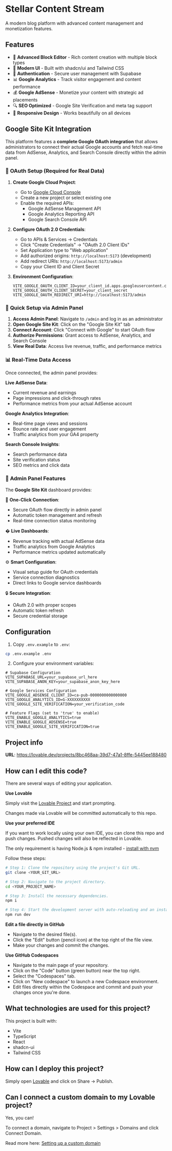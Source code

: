 # Stellar Content Stream

A modern blog platform with advanced content management and monetization features.

## Features

- 📝 **Advanced Block Editor** - Rich content creation with multiple block types
- 🎨 **Modern UI** - Built with shadcn/ui and Tailwind CSS  
- 🔐 **Authentication** - Secure user management with Supabase
- 📊 **Google Analytics** - Track visitor engagement and content performance
- 💰 **Google AdSense** - Monetize your content with strategic ad placements
- 🔍 **SEO Optimized** - Google Site Verification and meta tag support
- 📱 **Responsive Design** - Works beautifully on all devices

## Google Site Kit Integration

This platform features a **complete Google OAuth integration** that allows administrators to connect their actual Google accounts and fetch real-time data from AdSense, Analytics, and Search Console directly within the admin panel.

### 🔐 **OAuth Setup (Required for Real Data)**

1. **Create Google Cloud Project**:
   - Go to [Google Cloud Console](https://console.cloud.google.com/)
   - Create a new project or select existing one
   - Enable the required APIs:
     - Google AdSense Management API
     - Google Analytics Reporting API  
     - Google Search Console API

2. **Configure OAuth 2.0 Credentials**:
   - Go to APIs & Services → Credentials
   - Click "Create Credentials" → "OAuth 2.0 Client IDs"
   - Set Application type to "Web application"
   - Add authorized origins: `http://localhost:5173` (development)
   - Add redirect URIs: `http://localhost:5173/admin`
   - Copy your Client ID and Client Secret

3. **Environment Configuration**:
   ```env
   VITE_GOOGLE_OAUTH_CLIENT_ID=your_client_id.apps.googleusercontent.com
   VITE_GOOGLE_OAUTH_CLIENT_SECRET=your_client_secret
   VITE_GOOGLE_OAUTH_REDIRECT_URI=http://localhost:5173/admin
   ```

### 🚀 **Quick Setup via Admin Panel**

1. **Access Admin Panel**: Navigate to `/admin` and log in as an administrator
2. **Open Google Site Kit**: Click on the "Google Site Kit" tab
3. **Connect Account**: Click "Connect with Google" to start OAuth flow
4. **Authorize Permissions**: Grant access to AdSense, Analytics, and Search Console
5. **View Real Data**: Access live revenue, traffic, and performance metrics

### 📊 **Real-Time Data Access**

Once connected, the admin panel provides:

**Live AdSense Data**:
- Current revenue and earnings
- Page impressions and click-through rates
- Performance metrics from your actual AdSense account

**Google Analytics Integration**:
- Real-time page views and sessions
- Bounce rate and user engagement
- Traffic analytics from your GA4 property

**Search Console Insights**:
- Search performance data
- Site verification status
- SEO metrics and click data

### 🔧 **Admin Panel Features**

The **Google Site Kit** dashboard provides:

🎯 **One-Click Connection**:
- Secure OAuth flow directly in admin panel
- Automatic token management and refresh
- Real-time connection status monitoring

� **Live Dashboards**:
- Revenue tracking with actual AdSense data
- Traffic analytics from Google Analytics
- Performance metrics updated automatically

⚙️ **Smart Configuration**:
- Visual setup guide for OAuth credentials
- Service connection diagnostics
- Direct links to Google service dashboards

🔒 **Secure Integration**:
- OAuth 2.0 with proper scopes
- Automatic token refresh
- Secure credential storage

## Configuration

1. Copy `.env.example` to `.env`:
```bash
cp .env.example .env
```

2. Configure your environment variables:

```env
# Supabase Configuration
VITE_SUPABASE_URL=your_supabase_url_here
VITE_SUPABASE_ANON_KEY=your_supabase_anon_key_here

# Google Services Configuration
VITE_GOOGLE_ADSENSE_CLIENT_ID=ca-pub-0000000000000000
VITE_GOOGLE_ANALYTICS_ID=G-XXXXXXXXXX
VITE_GOOGLE_SITE_VERIFICATION=your_verification_code

# Feature Flags (set to 'true' to enable)
VITE_ENABLE_GOOGLE_ANALYTICS=true
VITE_ENABLE_GOOGLE_ADSENSE=true
VITE_ENABLE_GOOGLE_SITE_VERIFICATION=true
```

## Project info

**URL**: https://lovable.dev/projects/8bc468aa-39d7-47a1-8ffe-5445ee188480

## How can I edit this code?

There are several ways of editing your application.

**Use Lovable**

Simply visit the [Lovable Project](https://lovable.dev/projects/8bc468aa-39d7-47a1-8ffe-5445ee188480) and start prompting.

Changes made via Lovable will be committed automatically to this repo.

**Use your preferred IDE**

If you want to work locally using your own IDE, you can clone this repo and push changes. Pushed changes will also be reflected in Lovable.

The only requirement is having Node.js & npm installed - [install with nvm](https://github.com/nvm-sh/nvm#installing-and-updating)

Follow these steps:

```sh
# Step 1: Clone the repository using the project's Git URL.
git clone <YOUR_GIT_URL>

# Step 2: Navigate to the project directory.
cd <YOUR_PROJECT_NAME>

# Step 3: Install the necessary dependencies.
npm i

# Step 4: Start the development server with auto-reloading and an instant preview.
npm run dev
```

**Edit a file directly in GitHub**

- Navigate to the desired file(s).
- Click the "Edit" button (pencil icon) at the top right of the file view.
- Make your changes and commit the changes.

**Use GitHub Codespaces**

- Navigate to the main page of your repository.
- Click on the "Code" button (green button) near the top right.
- Select the "Codespaces" tab.
- Click on "New codespace" to launch a new Codespace environment.
- Edit files directly within the Codespace and commit and push your changes once you're done.

## What technologies are used for this project?

This project is built with:

- Vite
- TypeScript
- React
- shadcn-ui
- Tailwind CSS

## How can I deploy this project?

Simply open [Lovable](https://lovable.dev/projects/8bc468aa-39d7-47a1-8ffe-5445ee188480) and click on Share -> Publish.

## Can I connect a custom domain to my Lovable project?

Yes, you can!

To connect a domain, navigate to Project > Settings > Domains and click Connect Domain.

Read more here: [Setting up a custom domain](https://docs.lovable.dev/tips-tricks/custom-domain#step-by-step-guide)
